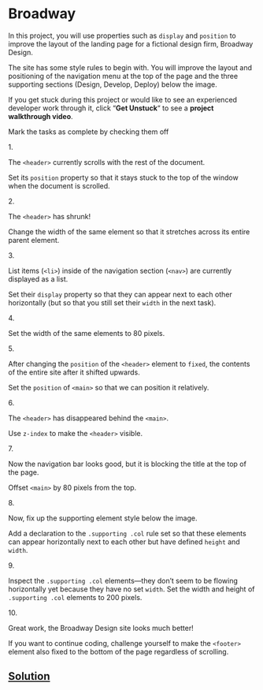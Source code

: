 # Broadway

In this project, you will use properties such as `display` and
`position` to improve the layout of the landing page for a fictional
design firm, Broadway Design.

The site has some style rules to begin with. You will improve the layout
and positioning of the navigation menu at the top of the page and the
three supporting sections (Design, Develop, Deploy) below the image.

If you get stuck during this project or would like to see an experienced
developer work through it, click “**Get Unstuck**“ to see a **project
walkthrough video**.



Mark the tasks as complete by checking them off

1\.

The `<header>` currently scrolls with the rest of the document.

Set its `position` property so that it stays stuck to the top of the
window when the document is scrolled.

2\.

The `<header>` has shrunk!

Change the width of the same element so that it stretches across its
entire parent element.

3\.

List items (`<li>`) inside of the navigation section (`<nav>`) are
currently displayed as a list.

Set their `display` property so that they can appear next to each other
horizontally (but so that you still set their `width` in the next task).

4\.

Set the width of the same elements to 80 pixels.

5\.

After changing the `position` of the `<header>` element to `fixed`, the
contents of the entire site after it shifted upwards.

Set the `position` of `<main>` so that we can position it relatively.

6\.

The `<header>` has disappeared behind the `<main>`.

Use `z-index` to make the `<header>` visible.

7\.

Now the navigation bar looks good, but it is blocking the title at the
top of the page.

Offset `<main>` by 80 pixels from the top.

8\.

Now, fix up the supporting element style below the image.

Add a declaration to the `.supporting .col` rule set so that these
elements can appear horizontally next to each other but have defined
`height` and `width`.

9\.

Inspect the `.supporting .col` elements—they don’t seem to be flowing
horizontally yet because they have no set `width`. Set the width and
height of `.supporting .col` elements to 200 pixels.

10\.

Great work, the Broadway Design site looks much better!

If you want to continue coding, challenge yourself to make the
`<footer>` element also fixed to the bottom of the page regardless of
scrolling.

## [Solution](https://datttrian.github.io/codecademy/fundamentals-of-css/broadway-design/index.html)
